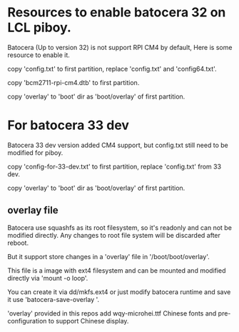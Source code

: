 # Resources to enable batocera 32 on LCL piboy.

Batocera (Up to version 32) is not support RPI CM4 by default, Here is some resource to enable it.

copy 'config.txt' to first partition, replace 'config.txt' and 'config64.txt'. 

copy 'bcm2711-rpi-cm4.dtb' to first partition.

copy 'overlay' to 'boot' dir as 'boot/overlay' of first partition.

# For batocera 33 dev

Batocera 33 dev version added CM4 support, but config.txt still need to be modified for piboy.

copy 'config-for-33-dev.txt' to first partition, replace 'config.txt' from 33 dev.

copy 'overlay' to 'boot' dir as 'boot/overlay' of first partition.

## overlay file
Batocera use squashfs as its root filesystem, so it's readonly and can not be modified directly. Any changes to root file system will be discarded after reboot. 

But it support store changes in a 'overlay' file in '/boot/boot/overlay'.

This file is a image with ext4 filesystem and can be mounted and modified directly via 'mount -o loop'.

You can create it via dd/mkfs.ext4 or just modify batocera runtime and save it use 'batocera-save-overlay <size>'.

'overlay' provided in this repos add wqy-microhei.ttf Chinese fonts and pre-configuration to support Chinese display.
